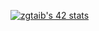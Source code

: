 [![zgtaib's 42 stats](https://badge.mediaplus.ma/greenbinary/zgtaib)](https://github.com/oakoudad/badge42)
